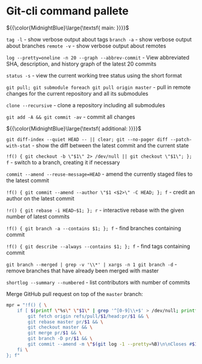 # Git-cli command pallete

${{\color{MidnightBlue}\large{\textsf{ main: }}}}\$

`tag -l` - show verbose output about tags
`branch -a` - show verbose output about branches
`remote -v` - show verbose output about remotes

`log --pretty=oneline -n 20 --graph --abbrev-commit` - View abbreviated SHA, description, and history graph of the latest 20 commits

`status -s` - view the current working tree status using the short format

`git pull; git submodule foreach git pull origin master` - pull in remote changes for the current repository and all its submodules

`clone --recursive` - clone a repository including all submodules

`git add -A && git commit -av` - commit all changes

${{\color{MidnightBlue}\large{\textsf{ additional: }}}}\$

`git diff-index --quiet HEAD -- || clear; git --no-pager diff --patch-with-stat` - show the diff between the latest commit and the current state

`!f() { git checkout -b \"$1\" 2> /dev/null || git checkout \"$1\"; }; f` - switch to a branch, creating it if necessary

`commit --amend --reuse-message=HEAD` - amend the currently staged files to the latest commit

`!f() { git commit --amend --author \"$1 <$2>\" -C HEAD; }; f` - credit an author on the latest commit

`!r() { git rebase -i HEAD~$1; }; r` - interactive rebase with the given number of latest commits

`!f() { git branch -a --contains $1; }; f` - find branches containing commit

`!f() { git describe --always --contains $1; }; f` - find tags containing commit

`git branch --merged | grep -v '\\*' | xargs -n 1 git branch -d` - remove branches that have already been merged with master

`shortlog --summary --numbered` - list contributors with number of commits

Merge GitHub pull request on top of the `master` branch:
```bash
mpr = "!f() { \
    if [ $(printf \"%s\" \"$1\" | grep '^[0-9]\\+$' > /dev/null; printf $?) -eq 0 ]; then \
        git fetch origin refs/pull/$1/head:pr/$1 && \
        git rebase master pr/$1 && \
        git checkout master && \
        git merge pr/$1 && \
        git branch -D pr/$1 && \
        git commit --amend -m \"$(git log -1 --pretty=%B)\n\nCloses #$1.\"; \
    fi \
}; f"
```

